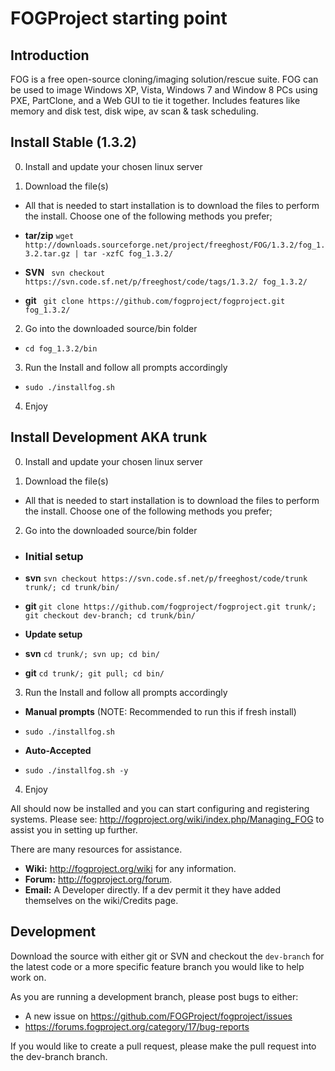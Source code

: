 # FOGProject starting point

## Introduction

 FOG is a free open-source cloning/imaging solution/rescue suite. FOG can be used to image Windows XP, Vista, Windows 7 and Window 8 PCs using PXE, PartClone, and a Web GUI to tie it together. Includes features like memory and disk test, disk wipe, av scan & task scheduling.

## Install Stable (1.3.2)

0. Install and update your chosen linux server

1. Download the file(s)

 - All that is needed to start installation is to download the files to perform the install. Choose one of the following methods you prefer;

 - **tar/zip** `wget http://downloads.sourceforge.net/project/freeghost/FOG/1.3.2/fog_1.3.2.tar.gz | tar -xzfC fog_1.3.2/`
 - **SVN** ` svn checkout https://svn.code.sf.net/p/freeghost/code/tags/1.3.2/ fog_1.3.2/`
 - **git** ` git clone https://github.com/fogproject/fogproject.git fog_1.3.2/`

2. Go into the downloaded source/bin folder

 - `cd fog_1.3.2/bin`

3. Run the Install and follow all prompts accordingly

 - `sudo ./installfog.sh`

4. Enjoy

## Install Development AKA trunk

0. Install and update your chosen linux server


1. Download the file(s)

 - All that is needed to start installation is to download the files to perform the install. Choose one of the following methods you prefer;

2. Go into the downloaded source/bin folder

 - ### Initial setup

 - **svn** `svn checkout https://svn.code.sf.net/p/freeghost/code/trunk trunk/; cd trunk/bin/`
 - **git** `git clone https://github.com/fogproject/fogproject.git trunk/; git checkout dev-branch; cd trunk/bin/`

 - **Update setup**

 - **svn** `cd trunk/; svn up; cd bin/`
 - **git** `cd trunk/; git pull; cd bin/`

3. Run the Install and follow all prompts accordingly

 - **Manual prompts** (NOTE: Recommended to run this if fresh install)

 - `sudo ./installfog.sh`

 - **Auto-Accepted**

 - `sudo ./installfog.sh -y`

4. Enjoy

All should now be installed and you can start configuring and registering systems. Please see: http://fogproject.org/wiki/index.php/Managing_FOG to assist you in setting up further.

There are many resources for assistance.
 - **Wiki:** http://fogproject.org/wiki for any information.
 - **Forum:** http://fogproject.org/forum.
 - **Email:** A Developer directly. If a dev permit it they have added themselves on the wiki/Credits page.

## Development

 Download the source with either git or SVN and checkout the `dev-branch` for the latest code or a more specific feature branch you would like to help work on.

 As you are running a development branch, please post bugs to either:

 - A new issue on https://github.com/FOGProject/fogproject/issues
 - https://forums.fogproject.org/category/17/bug-reports

 If you would like to create a pull request, please make the pull request into the dev-branch branch.
